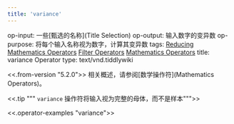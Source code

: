 ```yaml
---
title: 'variance'
---
```


op-input: 一些[甄选的名称](Title Selection)
op-output: 输入数字的变异数
op-purpose: 将每个输入名称视为数字，计算其变异数
tags: [Reducing Mathematics Operators](#Reducing%20Mathematics%20Operators) [Filter Operators](#Filter%20Operators) [Mathematics Operators](#Mathematics%20Operators)
title: variance Operator
type: text/vnd.tiddlywiki

<<.from-version "5.2.0">> 相关概述，请参阅[数学操作符](Mathematics Operators)。

<<.tip """ `variance` 操作符将输入视为完整的母体，而不是样本""">>

<<.operator-examples "variance">>
